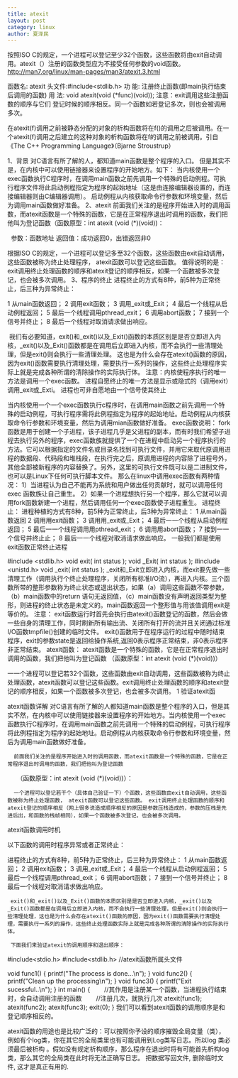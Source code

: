 ```yaml
---
title: atexit
layout: post
category: linux
author: 夏泽民
---
```

按照ISO C的规定，一个进程可以登记至少32个函数，这些函数将由exit自动调用。atexit（）注册的函数类型应为不接受任何参数的void函数。
http://man7.org/linux/man-pages/man3/atexit.3.html
<!-- more -->
函数名: atexit
头文件:#include<stdlib.h>
功 能: 注册终止函数(即main执行结束后调用的函数)
用 法: void atexit(void (*func)(void));
注意：exit调用这些注册函数的顺序与它们 登记时候的顺序相反。同一个函数如若登记多次，则也会被调用多次。

在atexit(f)调用之前被静态分配的对象的析构函数将在f()的调用之后被调用。在一个atexit(f)调用之后建立的这种对象的析构函数将在f的调用之前被调用。引自《The C++ Programming Language》（Bjarne Stroustrup）

1、背景
对C语言有所了解的人，都知道main函数是整个程序的入口。
但是其实不是，在内核中可以使用链接器来设置程序的开始地方。如下：
当内核使⽤⼀个exec函数执⾏C程序时，在调⽤main函数之前先调⽤⼀个特殊的启动例程。可执⾏程序文件将此启动例程指定为程序的起始地址（这是由连接编辑器设置的，而连接编辑器则由C编辑器调用）。
启动例程从内核获取命令⾏参数和环境变量，然后为调⽤main函数做好准备。
2、atexit
前面我们关注的是程序开始进入时的调用函数，而atexit函数是一个特殊的函数，它是在正常程序退出时调用的函数，我们把他叫为登记函数（函数原型：int atexit (void (*)(void))：

  参数：函数地址
返回值：成功返回0，出错返回非0

根据ISO C的规定，⼀个进程可以登记多至32个函数，这些函数由exit⾃动调⽤，这些函数被称为终⽌处理程序，
atexit函数可以登记这些函数。
值得说明的是：exit调⽤终⽌处理函数的顺序和atexit登记的顺序相反，如果⼀个函数被多次登记，也会被多次调⽤。
3、程序的终止
进程终⽌的⽅式有8种，前5种为正常终⽌，后三种为异常终⽌：

1 从main函数返回；
2 调⽤exit函数；
3 调⽤_exit或_Exit；
4 最后⼀个线程从启动例程返回；
5 最后⼀个线程调⽤pthread_exit；
6 调⽤abort函数；
7 接到⼀个信号并终⽌；
8 最后⼀个线程对取消请求做出响应。

 我们有必要知道，exit()和_exit()以及_Exit()函数的本质区别是是否立即进入内核，_exit()以及_Exit()函数都是在调用后立即进入内核，而不会执行一些清理处理，但是exit()则会执行一些清理处理。
这也是为什么会存在atexit()函数的原因，因为exit()函数需要执行清理处理，需要执行一系列的操作，这些终止处理程序实际上就是完成各种所谓的清除操作的实际执行体。
注意：内核使程序执行的唯一方法是调用一个exec函数。
进程自愿终止的唯一方法是显示或隐式的（调用exit）调用_exit或_Exti。
进程也可非自愿地由一个信号使其终止

当内核使用一个一个exec函数执行c程序时，在调用main函数之前先调用一个特殊的启动例程，可执行程序需将此例程指定为程序的起始地址。启动例程从内核获取命令行参数和环境变量，然后为调用mian函数做好准备。
exec函数说明：
fork函数是用于创建一个子进程，该子进程几乎是父进程的副本，而有时我们希望子进程去执行另外的程序，exec函数族就提供了一个在进程中启动另一个程序执行的方法。它可以根据指定的文件名或目录名找到可执行文件，并用它来取代原调用进程的数据段、代码段和堆栈段，在执行完之后，原调用进程的内容除了进程号外，其他全部被新程序的内容替换了。另外，这里的可执行文件既可以是二进制文件，也可以是Linux下任何可执行脚本文件。
那么在linux中调用exec函数有两种情况：
1）当进程认为自己不能再为系统和用户做出任何贡献时，就可以调用任何exec 函数族让自己重生。
2）如果一个进程想执行另一个程序，那么它就可以调用fork函数新建一个进程，然后调用任何一个exec函数使子进程重生。
进程终止：
进程种植的方式有8种，前5种为正常终止，后3种为异常终止：
1 从main函数返回
2 调⽤用exit函数；
3 调⽤用_exit或_Exit；
4 最后⼀一个线程从启动例程返回；
5 最后⼀一个线程调⽤用pthread_exit；
6 调⽤用abort函数；
7 接到⼀一个信号并终⽌止；
8 最后⼀一个线程对取消请求做出响应。
一般我们都是使用exit函数正常终止进程

#include <stdlib.h>
void exit( int status );
void _Exit( int status );
#include <unistd.h>
void _exit( int status );
_exit和_Exit立即进入内核，而exit要先做一些清理工作（调用执行个终止处理程序，关闭所有标准I/O流），再进入内核。三个函数所带的整形参数称为终止状态或退出状态，如果（a）调用这些函数不带参数，（b）main函数中的return 语句无返回值，（c）main函数没有声明返回类型为整形，则进程的终止状态是未定义的。main函数返回一个整形值与用该值调用exit是等价的。
注意：
exit函数运行时首先会执行由atexit()函数登记的函数，然后会做一些自身的清理工作，同时刷新所有输出流、关闭所有打开的流并且关闭通过标准I/O函数tmpfile()创建的临时文件。
exit()函数用于在程序运行的过程中随时结束程序，exit的参数state是返回给操作系统,返回0表示程序正常结束，非0表示程序非正常结束。
atexit函数：
atexit函数是一个特殊的函数，它是在正常程序退出时调用的函数，我们把他叫为登记函数
（函数原型：int atexit (void (*)(void))）

⼀一个进程可以登记若32个函数，这些函数由exit自动调用，这些函数被称为终止处理函数，atexit函数可以登记这些函数。exit调用终止处理函数的顺序和atexit登记的顺序相反，如果一个函数被多次登记，也会被多次调用。
1
验证atexit函

atexit函数详解
   对C语言有所了解的人都知道main函数是整个程序的入口，但是其实不然，在内核中可以使用链接器来设置程序的开始地方。当内核使⽤⼀个exec函数执⾏C程序时，在调⽤main函数之前先调⽤⼀个特殊的启动例程，可执⾏程序将此例程指定为程序的起始地址。启动例程从内核获取命令⾏参数和环境变量，然后为调⽤main函数做好准备。

      前面我们关注的是程序开始进入时的调用函数，而atexit函数是一个特殊的函数，它是在正常程序退出时调用的函数，我们把他叫为登记函数

　　（函数原型：int atexit (void (*)(void))）：

      ⼀个进程可以登记若⼲个（具体⾃⼰验证⼀下）个函数，这些函数由exit⾃动调⽤，这些函数被称为终⽌处理函数， atexit函数可以登记这些函数。 exit调⽤终⽌处理函数的顺序和atexit登记的顺序相反（网上很多说造成顺序相反的原因是参数压栈造成的，参数的压栈是先进后出，和函数的栈帧相同），如果⼀个函数被多次登记，也会被多次调⽤。

 

atexit函数调用时机

以下函数的调用时程序异常或者正常终止：

进程终⽌的⽅式有8种，前5种为正常终⽌，后三种为异常终⽌：
1 从main函数返回；
2 调⽤exit函数；
3 调⽤_exit或_Exit；
4 最后⼀个线程从启动例程返回；
5 最后⼀个线程调⽤pthread_exit；
6 调⽤abort函数；
7 接到⼀个信号并终⽌；
8 最后⼀个线程对取消请求做出响应。
 
     exit()和_exit()以及_Exit()函数的本质区别是是否立即进入内核，_exit()以及_Exit()函数都是在调用后立即进入内核，而不会执行一些清理处理，但是exit()则会执行一些清理处理，这也是为什么会存在atexit()函数的原因，因为exit()函数需要执行清理处理，需要执行一系列的操作，这些终止处理函数实际上就是完成各种所谓的清除操作的实际执行体。
 
     下面我们来验证atexit的调用顺序和退出顺序：
#include<stdio.h> 
#include<stdlib.h>  //atexit函数所属头文件
   
void func1() 
{ 
    printf("The process is done...\n"); 
} 
void func2() 
{ 
    printf("Clean up the processing\n"); 
} 
void func3() 
{ 
    printf("Exit sucessful..\n"); 
} 
int main() 
{ 
　　//其作用是注册某一个函数，当进程执行结束时，会自动调用注册的函数
　　//注册几次，就执行几次
    atexit(func1); 
    atexit(func2); 
    atexit(func3); 
    exit(0); 
} 
我们可以看到atexit函数的调用顺序是和登记顺序相反的。
 
atexit函数的用途也是比较广泛的：可以按照你予设的顺序摧毁全局变量（类），例如有个log类，你在其它的全局类里也有可能调用到Log类写日志。所以log 类必须最后被析构 。假如没有规定析构顺序，那么程序在退出时将有可能首先析构log类，那么其它的全局类在此时将无法正确写日志。 把数据写回文件, 删除临时文件, 这才是真正有用的.
